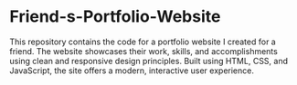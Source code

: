 # Friend-s-Portfolio-Website
This repository contains the code for a portfolio website I created for a friend. The website showcases their work, skills, and accomplishments using clean and responsive design principles. Built using HTML, CSS, and JavaScript, the site offers a modern, interactive user experience.
